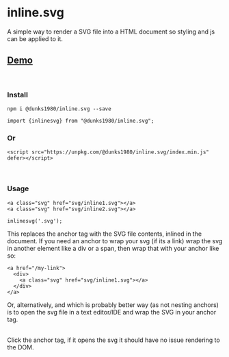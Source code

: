 # inline.svg

A simple way to render a SVG file into a HTML document so styling and js can be applied to it.
<br />
## <a href="https://inlinesvg.dunks1980.com">Demo</a>
<br />

### Install
```
npm i @dunks1980/inline.svg --save
```
```
import {inlinesvg} from "@dunks1980/inline.svg";
```
### Or

```
<script src="https://unpkg.com/@dunks1980/inline.svg/index.min.js" defer></script>
```
<br />

### Usage
```
<a class="svg" href="svg/inline1.svg"></a>
<a class="svg" href="svg/inline2.svg"></a>
```

```
inlinesvg('.svg');
```
This replaces the anchor tag with the SVG file contents, inlined in the document. If you need an anchor to wrap your svg (if its a link) wrap the svg in another element like a div or a span, then wrap that with your anchor like so:

```
<a href="/my-link">
  <div> 
    <a class="svg" href="svg/inline1.svg"></a>
  </div>
</a>
```
Or, alternatively, and which is probably better way (as not nesting anchors) is to open the svg file in a text editor/IDE and wrap the SVG in your anchor tag. 

<br />
Click the anchor tag, if it opens the svg it should have no issue rendering to the DOM.

